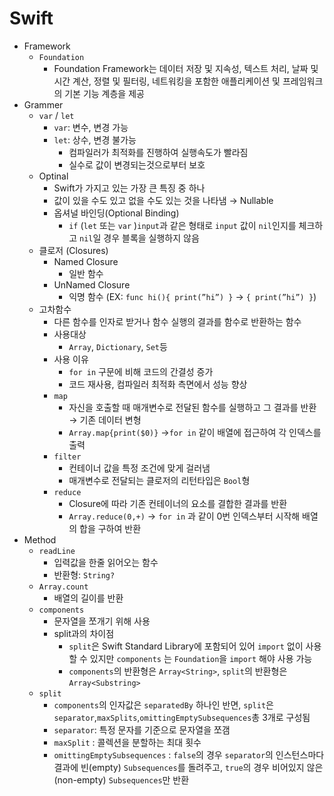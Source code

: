# Swift

- Framework
    - `Foundation`
        - Foundation Framework는 데이터 저장 및 지속성, 텍스트 처리, 날짜 및 시간 계산, 정렬 및 필터링, 네트워킹을 포함한 애플리케이션 및 프레임워크의 기본 기능 계층을 제공
- Grammer
    - `var` / `let`
        - `var`: 변수, 변경 가능
        - `let`: 상수, 변경 불가능
            - 컴파일러가 최적화를 진행하여 실행속도가 빨라짐
            - 실수로 값이 변경되는것으로부터 보호
    - Optinal
        - Swift가 가지고 있는 가장 큰 특징 중 하나
        - 값이 있을 수도 있고 없을 수도 있는 것을 나타냄 → Nullable
        - 옵셔널 바인딩(Optional Binding)
            - `if` (`let` 또는 `var` )`input`과 같은 형태로 `input` 값이 `nil`인지를 체크하고 `nil`일 경우 블록을 실행하지 않음
    - 클로저 (Closures)
        - Named Closure
            - 일반 함수
        - UnNamed Closure
            - 익명 함수 (EX: `func hi(){ print(”hi”) }` → `{ print(”hi”) }`)
    - 고차함수
        - 다른 함수를 인자로 받거나 함수 실행의 결과를 함수로 반환하는 함수
        - 사용대상
            - `Array`, `Dictionary`, `Set`등
        - 사용 이유
            - `for in` 구문에 비해 코드의 간결성 증가
            - 코드 재사용, 컴파일러 최적화 측면에서 성능 향상
        - `map`
            - 자신을 호출할 때 매개변수로 전달된 함수를 실행하고 그 결과를 반환 → 기존 데이터 변형
            - `Array.map{print($0)}` →`for in` 같이 배열에 접근하여 각 인덱스를 출력
        - `filter`
            - 컨테이너 값을 특정 조건에 맞게 걸러냄
            - 매개변수로 전달되는 클로저의 리턴타입은 `Bool`형
        - `reduce`
            - Closure에 따라 기존 컨테이너의 요소를 결합한 결과를 반환
            - `Array.reduce(0,+)` → `for in` 과 같이 0번 인덱스부터 시작해 배열의 합을 구하여 반환
- Method
    - `readLine`
        - 입력값을 한줄 읽어오는 함수
        - 반환형: `String?`
    - `Array.count`
        - 배열의 길이를 반환
    - `components`
        - 문자열을 쪼개기 위해 사용
        - split과의 차이점
            - `split`은 Swift Standard Library에 포함되어 있어 `import` 없이 사용할 수 있지만 `components`
            는 `Foundation`을 `import` 해야 사용 가능
            - `components`의 반환형은 `Array<String>`, `split`의 반환형은 `Array<Substring>`
    - `split`
        - `components`의 인자값은 `separatedBy` 하나인 반면, `split`은 `separator`,`maxSplits`,`omittingEmptySubsequences`총 3개로 구성됨
        - `separator`: 특정 문자를 기준으로 문자열을 쪼갬
        - `maxSplit` : 콜렉션을 분할하는 최대 횟수
        - `omittingEmptySubsequences` : `false`의 경우 `separator`의 인스턴스마다 결과에 빈(empty) `Subsequences`를 돌려주고, `true`의 경우 비어있지 않은(non-empty) `Subsequences`만 반환